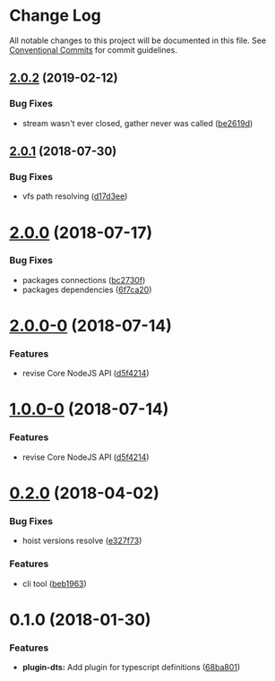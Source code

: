 # Change Log

All notable changes to this project will be documented in this file.
See [Conventional Commits](https://conventionalcommits.org) for commit guidelines.

## [2.0.2](https://github.com/agrarium/agrarium/compare/@agrarium/core@2.0.1...@agrarium/core@2.0.2) (2019-02-12)


### Bug Fixes

* stream wasn't ever closed, gather never was called ([be2619d](https://github.com/agrarium/agrarium/commit/be2619d))





<a name="2.0.1"></a>
## [2.0.1](https://github.com/agrarium/agrarium/compare/@agrarium/core@2.0.0...@agrarium/core@2.0.1) (2018-07-30)


### Bug Fixes

* vfs path resolving ([d17d3ee](https://github.com/agrarium/agrarium/commit/d17d3ee))




<a name="2.0.0"></a>
# [2.0.0](https://github.com/agrarium/agrarium/compare/@agrarium/core@2.0.0-0...@agrarium/core@2.0.0) (2018-07-17)


### Bug Fixes

* packages connections ([bc2730f](https://github.com/agrarium/agrarium/commit/bc2730f))
* packages dependencies ([6f7ca20](https://github.com/agrarium/agrarium/commit/6f7ca20))




<a name="2.0.0-0"></a>
# [2.0.0-0](https://github.com/agrarium/agrarium/compare/@agrarium/core@0.2.0...@agrarium/core@2.0.0-0) (2018-07-14)


### Features

* revise Core NodeJS API ([d5f4214](https://github.com/agrarium/agrarium/commit/d5f4214))




<a name="1.0.0-0"></a>
# [1.0.0-0](https://github.com/agrarium/agrarium/compare/@agrarium/core@0.2.0...@agrarium/core@1.0.0-0) (2018-07-14)


### Features

* revise Core NodeJS API ([d5f4214](https://github.com/agrarium/agrarium/commit/d5f4214))




<a name="0.2.0"></a>
# [0.2.0](https://github.com/agrarium/agrarium/compare/@agrarium/core@0.1.0...@agrarium/core@0.2.0) (2018-04-02)


### Bug Fixes

* hoist versions resolve ([e327f73](https://github.com/agrarium/agrarium/commit/e327f73))


### Features

* cli tool ([beb1963](https://github.com/agrarium/agrarium/commit/beb1963))




<a name="0.1.0"></a>
# 0.1.0 (2018-01-30)


### Features

* **plugin-dts:** Add plugin for typescript definitions ([68ba801](https://github.com/agrarium/agrarium/commit/68ba801))

